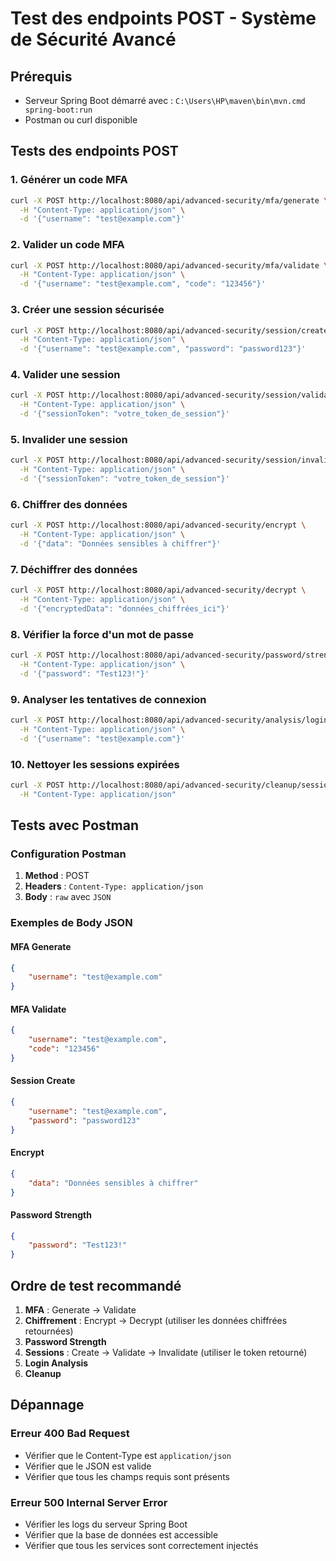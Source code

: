 # Test des endpoints POST - Système de Sécurité Avancé

## Prérequis
- Serveur Spring Boot démarré avec : `C:\Users\HP\maven\bin\mvn.cmd spring-boot:run`
- Postman ou curl disponible

## Tests des endpoints POST

### 1. Générer un code MFA
```bash
curl -X POST http://localhost:8080/api/advanced-security/mfa/generate \
  -H "Content-Type: application/json" \
  -d '{"username": "test@example.com"}'
```

### 2. Valider un code MFA
```bash
curl -X POST http://localhost:8080/api/advanced-security/mfa/validate \
  -H "Content-Type: application/json" \
  -d '{"username": "test@example.com", "code": "123456"}'
```

### 3. Créer une session sécurisée
```bash
curl -X POST http://localhost:8080/api/advanced-security/session/create \
  -H "Content-Type: application/json" \
  -d '{"username": "test@example.com", "password": "password123"}'
```

### 4. Valider une session
```bash
curl -X POST http://localhost:8080/api/advanced-security/session/validate \
  -H "Content-Type: application/json" \
  -d '{"sessionToken": "votre_token_de_session"}'
```

### 5. Invalider une session
```bash
curl -X POST http://localhost:8080/api/advanced-security/session/invalidate \
  -H "Content-Type: application/json" \
  -d '{"sessionToken": "votre_token_de_session"}'
```

### 6. Chiffrer des données
```bash
curl -X POST http://localhost:8080/api/advanced-security/encrypt \
  -H "Content-Type: application/json" \
  -d '{"data": "Données sensibles à chiffrer"}'
```

### 7. Déchiffrer des données
```bash
curl -X POST http://localhost:8080/api/advanced-security/decrypt \
  -H "Content-Type: application/json" \
  -d '{"encryptedData": "données_chiffrées_ici"}'
```

### 8. Vérifier la force d'un mot de passe
```bash
curl -X POST http://localhost:8080/api/advanced-security/password/strength \
  -H "Content-Type: application/json" \
  -d '{"password": "Test123!"}'
```

### 9. Analyser les tentatives de connexion
```bash
curl -X POST http://localhost:8080/api/advanced-security/analysis/login-attempts \
  -H "Content-Type: application/json" \
  -d '{"username": "test@example.com"}'
```

### 10. Nettoyer les sessions expirées
```bash
curl -X POST http://localhost:8080/api/advanced-security/cleanup/sessions \
  -H "Content-Type: application/json"
```

## Tests avec Postman

### Configuration Postman
1. **Method** : POST
2. **Headers** : `Content-Type: application/json`
3. **Body** : `raw` avec `JSON`

### Exemples de Body JSON

#### MFA Generate
```json
{
    "username": "test@example.com"
}
```

#### MFA Validate
```json
{
    "username": "test@example.com",
    "code": "123456"
}
```

#### Session Create
```json
{
    "username": "test@example.com",
    "password": "password123"
}
```

#### Encrypt
```json
{
    "data": "Données sensibles à chiffrer"
}
```

#### Password Strength
```json
{
    "password": "Test123!"
}
```

## Ordre de test recommandé

1. **MFA** : Generate → Validate
2. **Chiffrement** : Encrypt → Decrypt (utiliser les données chiffrées retournées)
3. **Password Strength**
4. **Sessions** : Create → Validate → Invalidate (utiliser le token retourné)
5. **Login Analysis**
6. **Cleanup**

## Dépannage

### Erreur 400 Bad Request
- Vérifier que le Content-Type est `application/json`
- Vérifier que le JSON est valide
- Vérifier que tous les champs requis sont présents

### Erreur 500 Internal Server Error
- Vérifier les logs du serveur Spring Boot
- Vérifier que la base de données est accessible
- Vérifier que tous les services sont correctement injectés




